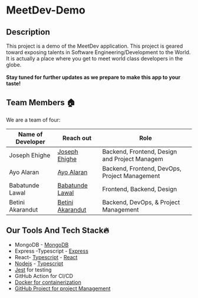 <p><h1>MeetDev-Demo</h1></p>

## Description
This project is a demo of the MeetDev application. This project is geared toward exposing talents in Software Engineering/Development to the World. It is actually a place where you get to meet world class developers in the globe.<br>
<br>
**Stay tuned for further updates as we prepare to make this app to your taste!**

## Team Members :house:
We are a team of four: <br>

| Name of Developer | Reach out | Role |
|-------------------|-----------|------|
| Joseph Ehighe | [Joseph Ehighe](https://github.com/jojothomas1515) | Backend, Frontend, Design and Project Managem |
| Ayo Alaran | [Ayo Alaran](https://github.com/Ayobami6) | Backend, Frontend, DevOps, Project Management |
| Babatunde Lawal | [Babatunde Lawal](https://github.com/Utilitycoder) | Frontend, Backend, Design |
| Betini Akarandut | [Betini Akarandut](https://github.com/betiniakarandut) | Backend, DevOps, & Project Management 


## Our Tools And Tech Stack🔥
* MongoDB - [MongoDB](https://www.mongodb.com/)<br> 
* Express -Typescript - [Express](https://expressjs.com/) <br> 
* React- [Typescript](https://www.typescriptlang.org/) - [React](https://reactjs.org/)<br> 
* [Nodejs](https://nodejs.org/) - [Typescript](https://www.typescriptlang.org/) <br> 
* [Jest](https://jestjs.io/) for testing <br> 
* GitHub Action for CI/CD <br> 
* [Docker for containerization](https://www.docker.com/) <br> 
* [GitHub Project for project Management](https://docs.github.com/en/issues/using-pull-requests/about-branches)
